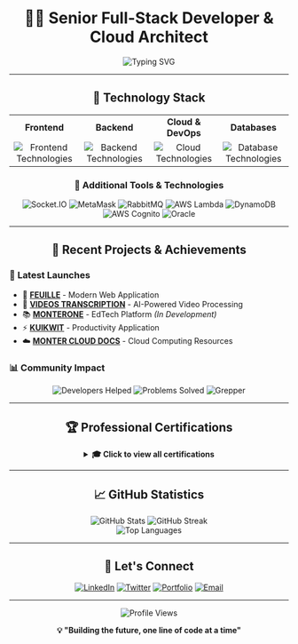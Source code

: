 <div align="center">

# 👨‍💻 Senior Full-Stack Developer & Cloud Architect

<img src="https://readme-typing-svg.herokuapp.com?font=Fira+Code&size=22&duration=3000&pause=1000&color=2196F3&center=true&vCenter=true&width=600&lines=Full-Stack+Developer;Cloud+Solutions+Architect;AI%2FML+Engineer;DevOps+Enthusiast;Open+Source+Contributor" alt="Typing SVG" />

---

## 🚀 Technology Stack

<table>
<tr>
<td align="center"><strong>Frontend</strong></td>
<td align="center"><strong>Backend</strong></td>
<td align="center"><strong>Cloud & DevOps</strong></td>
<td align="center"><strong>Databases</strong></td>
</tr>
<tr>
<td align="center">
<img src="https://skillicons.dev/icons?i=js,ts,react,nextjs,redux,materialui,tailwind" alt="Frontend Technologies" />
</td>
<td align="center">
<img src="https://skillicons.dev/icons?i=nodejs,graphql,firebase,express" alt="Backend Technologies" />
</td>
<td align="center">
<img src="https://skillicons.dev/icons?i=aws,docker,kubernetes" alt="Cloud Technologies" />
</td>
<td align="center">
<img src="https://skillicons.dev/icons?i=mongodb,postgresql,mysql,redis" alt="Database Technologies" />
</td>
</tr>
</table>

### 🔧 Additional Tools & Technologies
<div align="center">
<img src="https://img.shields.io/badge/Socket.IO-010101?style=for-the-badge&logo=socket.io&logoColor=white" alt="Socket.IO" />
<img src="https://img.shields.io/badge/MetaMask-F6851B?style=for-the-badge&logo=metamask&logoColor=white" alt="MetaMask" />
<img src="https://img.shields.io/badge/RabbitMQ-FF6600?style=for-the-badge&logo=rabbitmq&logoColor=white" alt="RabbitMQ" />
<img src="https://img.shields.io/badge/AWS_Lambda-FF9900?style=for-the-badge&logo=awslambda&logoColor=white" alt="AWS Lambda" />
<img src="https://img.shields.io/badge/AWS_DynamoDB-4053D6?style=for-the-badge&logo=amazondynamodb&logoColor=white" alt="DynamoDB" />
<img src="https://img.shields.io/badge/AWS_Cognito-FF9900?style=for-the-badge&logo=amazon&logoColor=white" alt="AWS Cognito" />
<img src="https://img.shields.io/badge/Oracle-F80000?style=for-the-badge&logo=oracle&logoColor=white" alt="Oracle" />
</div>

---

## 🎯 Recent Projects & Achievements

<div align="left">

### 🌟 **Latest Launches**
- 🍃 **[FEUILLE](https://feuille.netlify.app/)** - Modern Web Application
- 🎥 **[VIDEOS TRANSCRIPTION](https://videostranscription.com/)** - AI-Powered Video Processing
- 📚 **[MONTERONE](https://monterone.vercel.app)** - EdTech Platform *(In Development)*
- ⚡ **[KUIKWIT](https://app.kuikwit.com)** - Productivity Application
- ☁️ **[MONTER CLOUD DOCS](https://cloudocs.vercel.app/)** - Cloud Computing Resources

### 📊 **Community Impact**
<div align="center">
<img src="https://img.shields.io/badge/Developers_Helped-54,892-brightgreen?style=for-the-badge&logo=github" alt="Developers Helped" />
<img src="https://img.shields.io/badge/Problems_Solved-95,631-blue?style=for-the-badge&logo=stackoverflow" alt="Problems Solved" />
<img src="https://img.shields.io/badge/Platform-Grepper-orange?style=for-the-badge" alt="Grepper" />
</div>

</div>

---

## 🏆 Professional Certifications

<details>
<summary><strong>🎓 Click to view all certifications</strong></summary>

### 🤖 **Machine Learning & AI**
- [**Machine Learning Specialization**](https://www.coursera.org/account/accomplishments/specialization/3P3YDRM7QCVS) - Stanford University

### ☁️ **AWS Cloud Expertise**
- [**AWS Fundamentals Specialization**](https://www.coursera.org/account/accomplishments/specialization/6CX692XJQ2LS) - Complete Specialization
- [**Building Modern Node.js Applications on AWS**](https://coursera.org/share/fca2549fedf7807f959d2d3d6db1508d)
- [**AWS Cloud Technical Essentials**](https://www.coursera.org/account/accomplishments/verify/X6X2PX32HH4M)
- [**Migrating to the AWS Cloud**](https://www.coursera.org/account/accomplishments/verify/87BU2SQ88BAF)
- [**AWS Security Risk Management**](https://www.coursera.org/account/accomplishments/verify/NTSACP5F6SC4)
- [**AWS Serverless Applications**](https://www.coursera.org/account/accomplishments/verify/KXMM3NFHBLKR)

### 💾 **Database & Backend**
- [**MongoDB Basics (M001)**](https://university.mongodb.com/course_completion/49f36d19-b371-465e-aa14-3784176c8f2d) - MongoDB University
- [**Server-side Development with Node.js, Express & MongoDB**](https://www.coursera.org/account/accomplishments/certificate/VRVDYX3FPL47)

### 🎨 **Frontend Development**
- [**React Development**](https://www.coursera.org/account/accomplishments/certificate/NLZZNA3NJ9MG) - Full-Stack Web Development
- [**Bootstrap 4 Framework**](https://www.coursera.org/account/accomplishments/records/K4LZ6QMJXTQQ) - UI Frameworks
- [**JavaScript Interactivity**](https://www.coursera.org/account/accomplishments/certificate/46KC7CBT5XYA)

### 🔬 **Emerging Technologies**
- [**Introduction to Quantum Computing**](https://www.coursera.org/account/accomplishments/certificate/AGTS2Z5CG9EB)

</details>

---

## 📈 GitHub Statistics

<div align="center">
<img src="https://github-readme-stats.vercel.app/api?username=YourUsername&show_icons=true&theme=radical&hide_border=true&count_private=true" alt="GitHub Stats" />
<img src="https://github-readme-streak-stats.herokuapp.com/?user=YourUsername&theme=radical&hide_border=true" alt="GitHub Streak" />
</div>

<div align="center">
<img src="https://github-readme-stats.vercel.app/api/top-langs/?username=YourUsername&layout=compact&theme=radical&hide_border=true" alt="Top Languages" />
</div>

---

## 🤝 Let's Connect

<div align="center">

[![LinkedIn](https://img.shields.io/badge/LinkedIn-0077B5?style=for-the-badge&logo=linkedin&logoColor=white)](https://linkedin.com/in/yourprofile)
[![Twitter](https://img.shields.io/badge/Twitter-1DA1F2?style=for-the-badge&logo=twitter&logoColor=white)](https://twitter.com/yourprofile)
[![Portfolio](https://img.shields.io/badge/Portfolio-FF5722?style=for-the-badge&logo=google-chrome&logoColor=white)](https://yourportfolio.com)
[![Email](https://img.shields.io/badge/Email-D14836?style=for-the-badge&logo=gmail&logoColor=white)](mailto:your.email@example.com)

</div>

---

<div align="center">
<img src="https://komarev.com/ghpvc/?username=YourUsername&label=Profile%20Views&color=brightgreen&style=for-the-badge" alt="Profile Views" />

**💡 "Building the future, one line of code at a time"**

</div>

</div>
